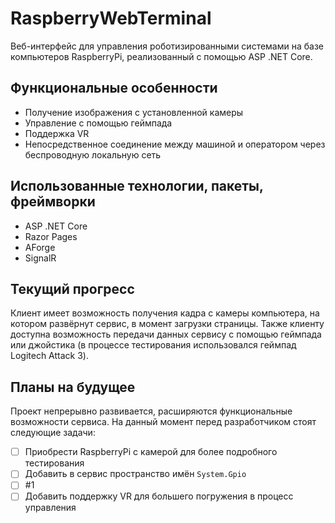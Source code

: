 # RaspberryWebTerminal
Веб-интерфейс для управления роботизированными системами на базе компьютеров RaspberryPi, реализованный с помощью ASP .NET Core.

## Функциональные особенности
- Получение изображения с установленной камеры
- Управление с помощью геймпада
- Поддержка VR
- Непосредственное соединение между машиной и оператором через беспроводную локальную сеть

## Использованные технологии, пакеты, фреймворки
- ASP .NET Core
- Razor Pages
- AForge
- SignalR

## Текущий прогресс
Клиент имеет возможность получения кадра с камеры компьютера, на котором развёрнут сервис, в момент загрузки страницы.
Также клиенту доступна возможность передачи данных сервису с помощью геймпада или джойстика (в процессе тестирования использовался геймпад Logitech Attack 3).

## Планы на будущее
Проект непрерывно развивается, расширяются функциональные возможности сервиса. На данный момент перед разработчиком стоят следующие задачи:
- [ ] Приобрести RaspberryPi с камерой для более подробного тестирования
- [ ] Добавить в сервис пространство имён `System.Gpio`
- [ ] #1
- [ ] Добавить поддержку VR для большего погружения в процесс управления
